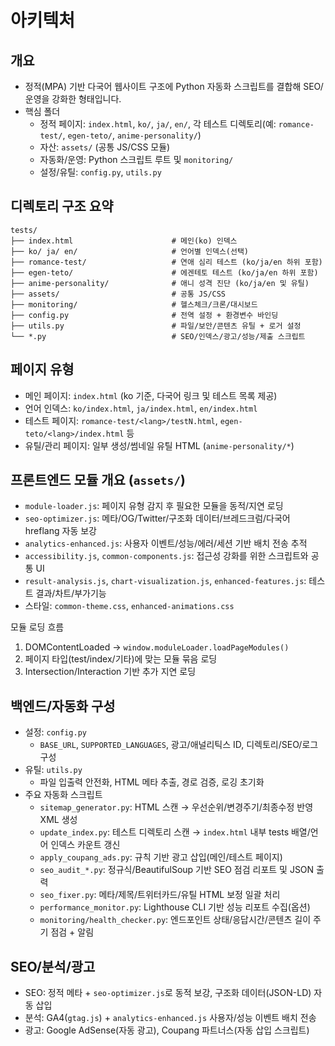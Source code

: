 # 아키텍처

## 개요

- 정적(MPA) 기반 다국어 웹사이트 구조에 Python 자동화 스크립트를 결합해 SEO/운영을 강화한 형태입니다.
- 핵심 폴더
  - 정적 페이지: `index.html`, `ko/`, `ja/`, `en/`, 각 테스트 디렉토리(예: `romance-test/`, `egen-teto/`, `anime-personality/`)
  - 자산: `assets/` (공통 JS/CSS 모듈)
  - 자동화/운영: Python 스크립트 루트 및 `monitoring/`
  - 설정/유틸: `config.py`, `utils.py`

## 디렉토리 구조 요약

```
tests/
├── index.html                      # 메인(ko) 인덱스
├── ko/ ja/ en/                     # 언어별 인덱스(선택)
├── romance-test/                   # 연애 심리 테스트 (ko/ja/en 하위 포함)
├── egen-teto/                      # 에겐테토 테스트 (ko/ja/en 하위 포함)
├── anime-personality/              # 애니 성격 진단 (ko/ja/en 및 유틸)
├── assets/                         # 공통 JS/CSS
├── monitoring/                     # 헬스체크/크론/대시보드
├── config.py                       # 전역 설정 + 환경변수 바인딩
├── utils.py                        # 파일/보안/콘텐츠 유틸 + 로거 설정
└── *.py                            # SEO/인덱스/광고/성능/제출 스크립트
```

## 페이지 유형

- 메인 페이지: `index.html` (ko 기준, 다국어 링크 및 테스트 목록 제공)
- 언어 인덱스: `ko/index.html`, `ja/index.html`, `en/index.html`
- 테스트 페이지: `romance-test/<lang>/testN.html`, `egen-teto/<lang>/index.html` 등
- 유틸/관리 페이지: 일부 생성/썸네일 유틸 HTML (`anime-personality/*`)

## 프론트엔드 모듈 개요 (`assets/`)

- `module-loader.js`: 페이지 유형 감지 후 필요한 모듈을 동적/지연 로딩
- `seo-optimizer.js`: 메타/OG/Twitter/구조화 데이터/브레드크럼/다국어 hreflang 자동 보강
- `analytics-enhanced.js`: 사용자 이벤트/성능/에러/세션 기반 배치 전송 추적
- `accessibility.js`, `common-components.js`: 접근성 강화를 위한 스크립트와 공통 UI
- `result-analysis.js`, `chart-visualization.js`, `enhanced-features.js`: 테스트 결과/차트/부가기능
- 스타일: `common-theme.css`, `enhanced-animations.css`

모듈 로딩 흐름
1) DOMContentLoaded → `window.moduleLoader.loadPageModules()`
2) 페이지 타입(test/index/기타)에 맞는 모듈 묶음 로딩
3) Intersection/Interaction 기반 추가 지연 로딩

## 백엔드/자동화 구성

- 설정: `config.py`
  - `BASE_URL`, `SUPPORTED_LANGUAGES`, 광고/애널리틱스 ID, 디렉토리/SEO/로그 구성
- 유틸: `utils.py`
  - 파일 입출력 안전화, HTML 메타 추출, 경로 검증, 로깅 초기화
- 주요 자동화 스크립트
  - `sitemap_generator.py`: HTML 스캔 → 우선순위/변경주기/최종수정 반영 XML 생성
  - `update_index.py`: 테스트 디렉토리 스캔 → `index.html` 내부 tests 배열/언어 인덱스 카운트 갱신
  - `apply_coupang_ads.py`: 규칙 기반 광고 삽입(메인/테스트 페이지)
  - `seo_audit_*.py`: 정규식/BeautifulSoup 기반 SEO 점검 리포트 및 JSON 출력
  - `seo_fixer.py`: 메타/제목/트위터카드/유틸 HTML 보정 일괄 처리
  - `performance_monitor.py`: Lighthouse CLI 기반 성능 리포트 수집(옵션)
  - `monitoring/health_checker.py`: 엔드포인트 상태/응답시간/콘텐츠 길이 주기 점검 + 알림

## SEO/분석/광고

- SEO: 정적 메타 + `seo-optimizer.js`로 동적 보강, 구조화 데이터(JSON-LD) 자동 삽입
- 분석: GA4(`gtag.js`) + `analytics-enhanced.js` 사용자/성능 이벤트 배치 전송
- 광고: Google AdSense(자동 광고), Coupang 파트너스(자동 삽입 스크립트)

